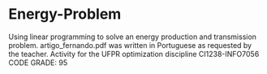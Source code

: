 # Energy-Problem
Using linear programming to solve an energy production and transmission problem.
artigo_fernando.pdf was written in Portuguese as requested by the teacher. 
Activity for the UFPR optimization discipline CI1238-INFO7056
CODE GRADE: 95
